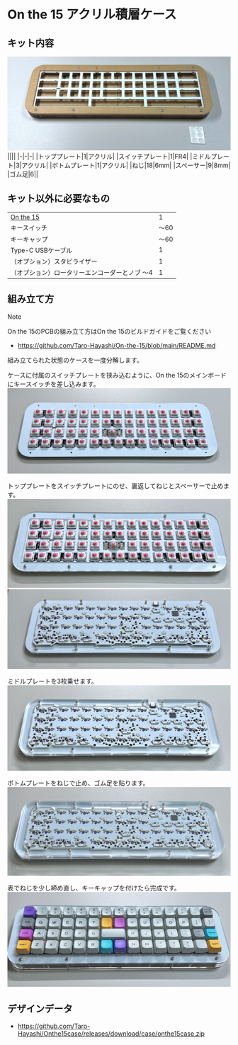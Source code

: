 # On the 15 アクリル積層ケース

## キット内容

![](img/contents.jpg)
||||
|-|-|-|
|トッププレート|1|アクリル|
|スイッチプレート|1|FR4|
|ミドルプレート|3|アクリル|
|ボトムプレート|1|アクリル|
|ねじ|18|6mm|
|スペーサー|9|8mm|
|ゴム足|6||

## キット以外に必要なもの

|||
|-|-|
|[On the 15](https://shop.yushakobo.jp/products/4994)|1|
|キースイッチ|〜60|
|キーキャップ|〜60|
|Type-C USBケーブル|1|
|（オプション）スタビライザー|1|
|（オプション）ロータリーエンコーダーとノブ 〜4|1|

## 組み立て方
> [!NOTE]  
> On the 15のPCBの組み立て方はOn the 15のビルドガイドをご覧ください  
> - https://github.com/Taro-Hayashi/On-the-15/blob/main/README.md

組み立てられた状態のケースを一度分解します。  
  
ケースに付属のスイッチプレートを挟み込むように、On the 15のメインボードにキースイッチを差し込みます。  
![](img/switch.jpg)  
  
トッププレートをスイッチプレートにのせ、裏返してねじとスペーサーで止めます。  
![](img/top.jpg)  
![](img/spacer.jpg)  
  
ミドルプレートを3枚乗せます。  
![](img/middle.jpg)  
   
ボトムプレートをねじで止め、ゴム足を貼ります。  
![](img/bottom.jpg)  
  
表でねじを少し締め直し、キーキャップを付けたら完成です。  
![](img/complete.jpg)  
  

## デザインデータ
- https://github.com/Taro-Hayashi/Onthe15case/releases/download/case/onthe15case.zip
